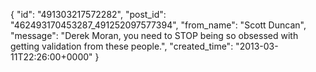  {
   "id": "491303217572282",
   "post_id": "462493170453287_491252097577394",
   "from_name": "Scott Duncan",
   "message": "Derek Moran, you need to STOP being so obsessed with getting validation from these people.",
   "created_time": "2013-03-11T22:26:00+0000"
 }
